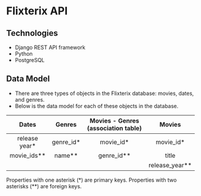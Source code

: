 # Flixterix API 

## Technologies 
* Django REST API framework  
* Python 
* PostgreSQL 


## Data Model 
* There are three types of objects in the Flixterix database: movies, dates, and genres. 
* Below is the data model for each of these objects in the database. 

| **Dates**           | **Genres**     |**Movies - Genres (association table)**| **Movies**            | 
|:-----------------: |:--------------:|:---------------------------------:|:-------------------:|       
| release year* <int>| genre_id* <int>| movie_id* <int>                   | movie_id* <int>     |
| movie_ids** <list> | name** <str>   | genre_id** <int>                  | title <str>         | 
|                    |                |                                   | release_year** <int>| 

Properties with one asterisk (*) are primary keys. 
Properties with two asterisks (**) are foreign keys. 


